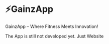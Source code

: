 
# ⚡GainzApp

GainzApp – Where Fitness Meets Innovation!


The App is still not developed yet. Just Website
